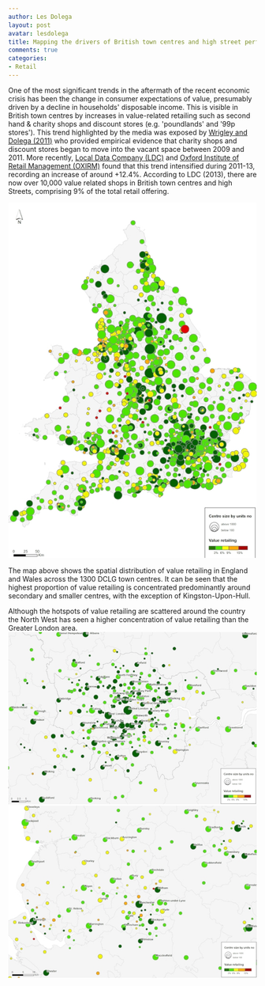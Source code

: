 ```yaml
---
author: Les Dolega
layout: post
avatar: lesdolega
title: Mapping the drivers of British town centres and high street performance
comments: true
categories:
- Retail
---
```


One of the most significant trends in the aftermath of the recent economic crisis has been the change in consumer expectations of value, presumably driven by a decline in households' disposable income. This is visible in British town centres by increases in value-related retailing such as second hand & charity shops and discount stores (e.g. 'poundlands' and '99p stores').  This trend highlighted by the media was exposed by [Wrigley and Dolega (2011)](http://www.envplan.com/abstract.cgi?id=a44270) who provided empirical evidence that charity shops and discount stores began to move into the vacant space between 2009 and 2011. More recently, [Local Data Company (LDC)](http://www.localdatacompany.com/) and [Oxford Institute of Retail Management (OXIRM)](http://www.sbs.ox.ac.uk/ideas-impact/oxirm) found that this trend intensified during 2011-13, recording an increase of around +12.4%. According to LDC (2013), there are now over 10,000 value related shops in British town centres and high Streets, comprising 9% of the total retail offering. 

<img src="/public/images/EWValueRetail.jpg"></img>

The map above shows the spatial distribution of value retailing in England and Wales across the 1300 DCLG town centres. It can be seen that the highest proportion of value retailing is concentrated predominantly around secondary and smaller centres, with the exception of Kingston-Upon-Hull. 

Although the hotspots of value retailing are scattered around the country the North West has seen a higher concentration of value retailing than the Greater London area.
<img src="/public/images/LValueRetail.jpg"></img>
<img src="/public/images/NWValueRetail.jpg"></img>



